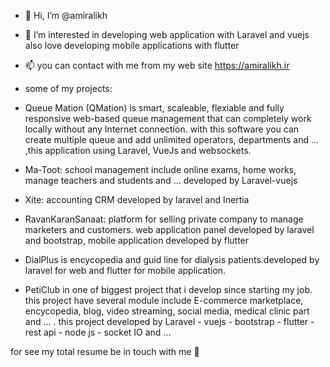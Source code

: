 - 👋 Hi, I’m @amiralikh
- 👀 I’m interested in developing web application with Laravel and vuejs also love developing mobile applications with flutter
- 📫 you can contact with me from my web site https://amiralikh.ir


- some of my projects:
- Queue Mation (QMation) is smart, scaleable, flexiable and fully responsive web-based queue management that can completely work locally without any Internet connection. with this software you can create multiple queue and add unlimited operators, departments and ... ,this application using Laravel, VueJs and websockets.
- Ma-Toot: school management include online exams, home works, manage teachers and students and ... developed by Laravel-vuejs
- Xite: accounting CRM developed by laravel and Inertia
- RavanKaranSanaat: platform for selling private company to manage marketers and customers. web application panel developed by laravel and bootstrap, mobile application developed by flutter 
- DialPlus is encycopedia and guid line for dialysis patients.developed by laravel for web and flutter for mobile application.
- PetiClub in one of biggest project that i develop since starting my job. this project have several module include E-commerce marketplace, encycopedia, blog,
video streaming, social media, medical clinic part and ... . this project developed by Laravel - vuejs - bootstrap - flutter - rest api - node js - socket IO and ...

for see my total resume be in touch with me 💞️ 
